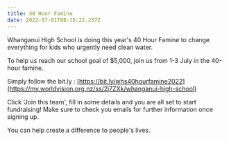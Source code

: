 ```yaml
---
title: 40 Hour Famine
date: 2022-07-01T08:15:22.237Z
---
```

Whanganui High School is doing this year's 40 Hour Famine to change everything for kids who urgently need clean water. 

To help us reach our school goal of $5,000, join us from 1-3 July in the 40-hour famine. 

Simply follow the bit.ly : [https://bit.ly/whs40hourfamine2022](https://my.worldvision.org.nz/ss/2j7ZXk/whanganui-high-school)  

Click 'Join this team', fill in some details and you are all set to start fundraising! Make sure to check you emails for further information once signing up.

You can help create a difference to people's lives.